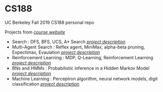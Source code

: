 # CS188

UC Berkeley Fall 2019 CS188 personal repo

Projects from [_course website_](https://inst.eecs.berkeley.edu/~cs188/fa19/)

- Search : DFS, BFS, UCS, A* Search [_project description_](https://inst.eecs.berkeley.edu/~cs188/fa19/project1/)
- Multi-Agent Search : Reflex agent, MiniMax, alpha-beta pruning, Expectimax, Evaulation [_project description_](https://inst.eecs.berkeley.edu/~cs188/fa19/project2/)
- Reinforcement Learning : MDP, Q-Learning, Reinforcement Learning [_project description_](https://inst.eecs.berkeley.edu/~cs188/fa19/project3/)
- BNs and HMMs : Probabilistic inference in a Hidden Markov Model [_project description_](https://inst.eecs.berkeley.edu/~cs188/fa19/project4/)
- Machine Learning : Perceptron algorithm, neural network models, digit classification [_project description_](https://inst.eecs.berkeley.edu/~cs188/fa19/project5/)


